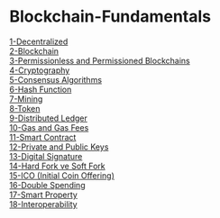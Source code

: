 # Blockchain-Fundamentals

[1-Decentralized](https://github.com/umaysafak/Blockchain-Fundamentals/blob/main/Decentralized-1.md) <br>
[2-Blockchain](https://github.com/umaysafak/Blockchain-Fundamentals/blob/main/Blockchain-2.md) <br>
[3-Permissionless and Permissioned Blockchains](https://github.com/umaysafak/Blockchain-Fundamentals/blob/main/Permissionless%20and%20Permissioned%20Blockchains-3.md) <br>
[4-Cryptography](https://github.com/umaysafak/Blockchain-Fundamentals/blob/main/Cryptography-4.md) <br>
[5-Consensus Algorithms](https://github.com/umaysafak/Blockchain-Fundamentals/blob/main/Consensus%20Algorithms-5.md) <br>
[6-Hash Function](https://github.com/umaysafak/Blockchain-Fundamentals/blob/main/Hash%20Function-6.md) <br>
[7-Mining](https://github.com/umaysafak/Blockchain-Fundamentals/blob/main/Mining-7.md) <br>
[8-Token](https://github.com/umaysafak/Blockchain-Fundamentals/blob/main/Token-8.md) <br>
[9-Distributed Ledger](https://github.com/umaysafak/Blockchain-Fundamentals/blob/main/Distributed%20Ledger-9.md) <br>
[10-Gas and Gas Fees](https://github.com/umaysafak/Blockchain-Fundamentals/blob/main/Gas%20and%20Gas%20Fees-10.md) <br>
[11-Smart Contract](https://github.com/umaysafak/Blockchain-Fundamentals/blob/main/Smart%20Contract-11.md) <br>
[12-Private and Public Keys](https://github.com/umaysafak/Blockchain-Fundamentals/blob/main/Private%20and%20Public%20Keys-12.md) <br>
[13-Digital Signature](https://github.com/umaysafak/Blockchain-Fundamentals/blob/main/Digital%20Signature-13.md) <br>
[14-Hard Fork ve Soft Fork](https://github.com/umaysafak/Blockchain-Fundamentals/blob/main/Hard%20Fork%20ve%20Soft%20Fork-14.md) <br>
[15-ICO (Initial Coin Offering)](https://github.com/umaysafak/Blockchain-Fundamentals/blob/main/ICO%20(Initial%20Coin%20Offering)-15.md) <br>
[16-Double Spending](https://github.com/umaysafak/Blockchain-Fundamentals/blob/main/Double%20Spending-16.md) <br>
[17-Smart Property](https://github.com/umaysafak/Blockchain-Fundamentals/blob/main/Smart%20Property-17.md) <br>
[18-Interoperability](https://github.com/umaysafak/Blockchain-Fundamentals/blob/main/Interoperability-18.md) <br>
